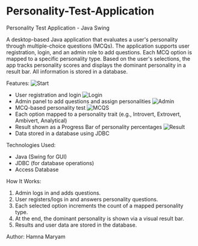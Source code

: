 # Personality-Test-Application
Personality Test Application - Java Swing

A desktop-based Java application that evaluates a user's personality through multiple-choice questions (MCQs). 
The application supports user registration, login, and an admin role to add questions. Each MCQ option is mapped 
to a specific personality type. Based on the user's selections, the app tracks personality scores and displays the 
dominant personality in a result bar. All information is stored in a database.

Features:
![Start](Assets/Start.png)
- User registration and login
  ![Login](Assets/userlogin.png)
- Admin panel to add questions and assign personalities
 ![Admin](Assets/Adminpanel.png)
- MCQ-based personality test
   ![MCQS](Assets/Questionframe(1).png)
- Each option mapped to a personality trait (e.g., Introvert, Extrovert, Ambivert, Analytical)
- Result shown as a Progress Bar of personality percentages
  ![Result](Assets/Result.png)
- Data stored in a database using JDBC

Technologies Used:
- Java (Swing for GUI)
- JDBC (for database operations)
- Access Database

How It Works:
1. Admin logs in and adds questions.
2. User registers/logs in and answers personality questions.
3. Each selected option increments the count of a mapped personality type.
4. At the end, the dominant personality is shown via a visual result bar.
5. Results and user data are stored in the database.

Author: Hamna Maryam

